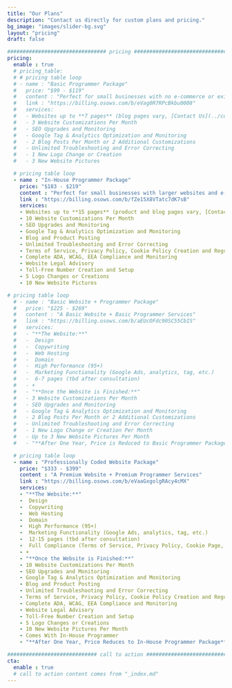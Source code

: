 ```yaml
---
title: "Our Plans"
description: "Contact us directly for custom plans and pricing."
bg_image: "images/slider-bg.svg"
layout: "pricing"
draft: false

################################ pricing ################################
pricing:
  enable : true
  # pricing_table:
  # # pricing table loop
  # - name : "Basic Programmer Package"
  #   price: "$99 - $119"
  #   content : "Perfect for small businesses with no e-commerce or existing Shopify, Wix, and Wordpress type websites."
  #   link : "https://billing.osows.com/b/eVag0R7RPcBkbu0008"
  #   services:
  #   - Websites up to **7 pages** (blog pages vary, [Contact Us](../contact/) with questions)
  #   - 3 Website Customizations Per Month
  #   - SEO Upgrades and Monitoring
  #   - Google Tag & Analytics Optimization and Monitoring
  #   - 2 Blog Posts Per Month or 2 Additional Customizations
  #   - Unlimited Troubleshooting and Error Correcting
  #   - 1 New Logo Change or Creation
  #   - 3 New Website Pictures

  # pricing table loop
  - name : "In-House Programmer Package"
    price: "$183 - $219"
    content : "Perfect for small businesses with larger websites and e-commerce."
    link : "https://billing.osows.com/b/fZe15X8VTatc7dK7sB"
    services:
    - Websites up to **15 pages** (product and blog pages vary, [Contact Us](../contact/) with questions)
    - 10 Website Customizations Per Month
    - SEO Upgrades and Monitoring
    - Google Tag & Analytics Optimization and Monitoring
    - Blog and Product Posting
    - Unlimited Troubleshooting and Error Correcting
    - Terms of Service, Privacy Policy, Cookie Policy Creation and Regulation
    - Complete ADA, WCAG, EEA Compliance and Monitoring
    - Website Legal Advisory
    - Toll-Free Number Creation and Setup
    - 5 Logo Changes or Creations
    - 10 New Website Pictures

# pricing table loop
  # - name : "Basic Website + Programmer Package"
  #   price: "$225 - $269"
  #   content : "A Basic Website + Basic Programmer Services"
  #   link : "https://billing.osows.com/b/aEUcOFdc90SC55CbIS"
  #   services:
  #   - "**The Website:**"
  #   -  Design
  #   -  Copywriting
  #   -  Web Hosting
  #   -  Domain
  #   -  High Performance (95+)
  #   -  Marketing Functionality (Google Ads, analytics, tag, etc.)
  #   -  6-7 pages (tbd after consultation)
  #   - +
  #   - "**Once the Website is Finished:**"
  #   - 3 Website Customizations Per Month
  #   - SEO Upgrades and Monitoring
  #   - Google Tag & Analytics Optimization and Monitoring
  #   - 2 Blog Posts Per Month or 2 Additional Customizations
  #   - Unlimited Troubleshooting and Error Correcting
  #   - 1 New Logo Change or Creation Per Month
  #   - Up to 3 New Website Pictures Per Month
  #   - "**After One Year, Price is Reduced to Basic Programmer Package Pricing**"

  # pricing table loop
  - name : "Professionally Coded Website Package"
    price: "$333 - $399"
    content : "A Premium Website + Premium Programmer Services"
    link : "https://billing.osows.com/b/eVaaGxgolgRAcy4cMX"
    services:
    - "**The Website:**"
    -  Design
    -  Copywriting
    -  Web Hosting
    -  Domain
    -  High Performance (95+)
    -  Marketing Functionality (Google Ads, analytics, tag, etc.)
    -  12-15 pages (tbd after consultation)
    -  Full Compliance (Terms of Service, Privacy Policy, Cookie Page, ADA, WCAG, EEA, etc.)
    - +
    - "**Once the Website is Finished:**"
    - 10 Website Customizations Per Month
    - SEO Upgrades and Monitoring
    - Google Tag & Analytics Optimization and Monitoring
    - Blog and Product Posting
    - Unlimited Troubleshooting and Error Correcting
    - Terms of Service, Privacy Policy, Cookie Policy Creation and Regulation
    - Complete ADA, WCAG, EEA Compliance and Monitoring
    - Website Legal Advisory
    - Toll-Free Number Creation and Setup
    - 5 Logo Changes or Creations
    - 10 New Website Pictures Per Month
    - Comes With In-House Programmer
    - "**After One Year, Price Reduces to In-House Programmer Package**"

############################# call to action #################################
cta:
  enable : true
  # call to action content comes from "_index.md"
---
```


<script async src="https://js.stripe.com/v3/pricing-table.js"></script>
<stripe-pricing-table pricing-table-id="prctbl_1O7oreH3lifquiGEXpm7OOEk"
publishable-key="pk_live_51O0n53H3lifquiGE8rXzIbU9a1DTm0Up2Wcv4TLeQfGCUjLqi9UzR3B8YNQNJWzW88Up63XHX7VXlrJF6xtVie8Q005tB9yDlP">
</stripe-pricing-table>
